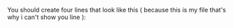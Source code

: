You should create four lines that look like this ( because this is my file that's why i can't show you line ):


